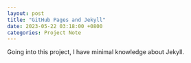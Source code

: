 ```yaml
---
layout: post
title: "GitHub Pages and Jekyll"
date: 2023-05-22 03:18:00 +0800
categories: Project Note
---
```

Going into this project, I have minimal knowledge about Jekyll. 
